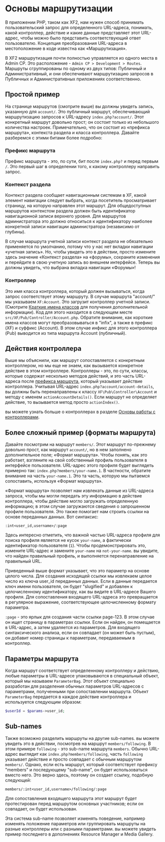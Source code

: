# Основы маршрутизации

В приложении PHP, таком как XF2, нам нужен способ принимать пользовательский запрос для определенного URL-адреса, понимать, какой контроллер, действие и какие данные представляет этот URL-адрес, чтобы можно было представить соответствующий ответ пользователю. Концепция преобразования URL-адреса в местоположение в коде известна как «Маршрутизация».

В XF2 маршрутизация почти полностью управляется из одного места в Admin CP. Это расположение - `Admin CP > Development > Routes`. Маршруты сгруппированы по одному из двух типов: Публичный и Административный, и они обеспечивают маршрутизацию запросов в Публичных и Административных приложениях соответственно.

## Простой пример

На странице маршрутов (смотрите выше) вы должны увидеть запись, указанную для `account/`. Это публичный маршрут, обеспечивающий маршрутизацию запросов к URL-адресу `index.php?account/`. Этот конкретный маршрут довольно прост; он состоит только из небольшого количества настроек. Примечательно, что он состоит из «префикса маршрута», контекста раздела и класса контроллера. Давайте разберемся с этими битами более подробно:

### Префикс маршрута

Префикс маршрута - это, по сути, бит после `index.php?` и перед первым `/`. Это первый шаг в определении того, к какому контроллеру направить запрос.
 
### Контекст раздела

Контекст раздела сообщает навигационным системам в XF, какой элемент навигации следует выбрать, когда посетитель просматривает страницу, на которую направлен этот маршрут. Для общедоступных маршрутов контекстом раздела должен быть идентификатор навигационной записи верхнего уровня. Для маршрутов администратора это должно относиться к идентификатору наиболее конкретной записи навигации администратора (независимо от глубины).

В случае маршрута учетной записи контекст раздела не обязательно применяется по умолчанию, потому что у нас нет вкладки навигации «учетная запись». Но, чтобы увидеть это в действии, просто измените здесь значение «Контекст раздела» на «форумы», сохраните изменения и перейдите в свою учетную запись во внешнем интерфейсе. Теперь вы должны увидеть, что выбрана вкладка навигации «Форумы»!

### Контроллер

Это имя класса контроллера, который должен вызываться, когда запрос соответствует этому маршруту. В случае маршрута "account/" мы указываем `XF:Account`. Это загрузит контроллер учетной записи. (Смотрите [Краткие имена классов](general-concepts.md#short-class-names) для получения дополнительной информации). Код для этого находится в следующем месте `src/XF/Pub/Controller/Account.php`. Обратите внимание, как короткие имена классов могут преобразовываться в "infix", а также в префикс (XF) и суффикс (Account). В этом случае инфикс для этого контроллера (Pub) выводится из типа маршрута Account (публичный).

## Действия контроллера

Выше мы объяснили, как маршрут сопоставляется с конкретным контроллером, но мы еще не знаем, как вызывается конкретное действие в этом контроллере. Контроллеры - это, по сути, классы, которые содержат несколько методов действий, и это часть URL-адреса после [префикса маршрута](#route-prefix), который указывает действие контроллера. Учитывая URL-адрес `index.php?account/account-details`, вы должны быть перенаправлены к классу `XF\Pub\Controller\Account` и методу с именем `actionAccountDetails()`. Если маршрут не определяет действие, то вызывается метод просто `actionIndex()`.

вы можете узнать больше о контроллерах в разделе [Основы работы с контроллерами](controller-basics.md).

## Более сложный пример (форматы маршрута)

Давайте посмотрим на маршрут `members/`. Этот маршрут по-прежнему довольно прост, как маршрут `account/`, но в нем заполнено дополнительное поле; «Формат маршрута». Чтобы понять, как это работает, взгляните на свой собственный профиль пользователя в интерфейсе пользователя. URL-адрес этого профиля будет выглядеть примерно так: `index.php?members/your-name.1`. В частности, обратите внимание на часть `your-name.1`. Это та часть, которую мы пытаемся сопоставить, используя «Формат маршрута».

«Формат маршрута» позволяет нам извлекать данные из URL-адреса запроса, чтобы мы могли передать эту информацию в действие контроллера, чтобы действие могло загружать определенную информацию; в этом случае загружаются сведения о запрошенном профиле пользователя. Это также помогает нам строить ссылки на основе переданных данных. Вот синтаксис:

```plain
:int<user_id,username>/:page
```

Здесь интересно отметить, что важной частью URL-адреса профиля для поиска профиля является не кусок `your-name`, а фактически идентификатор пользователя (`1`). Чтобы продемонстрировать это, измените URL-адрес и замените `your-name` на `not-your-name`. вы увидите, что найден правильный профиль, и выполняется перенаправление на правильный URL.

Приведенный выше формат указывает, что это параметр на основе целого числа. Для создания исходящей ссылки мы извлекаем целое число из ключа user_id переданных данных. Если в данные передается ключ имени пользователя, он будет "slugified" и добавлен к целочисленному идентификатору, как вы видите в URL-адресе Вашего профиля. Для сопоставления входящего URL-адреса это превращается в регулярное выражение, соответствующее целочисленному формату параметра.

`:page` - это ярлык для создания части ссылки page-123. В этом случае он ищет страницу в параметрах ссылки. Если он найден, он помещается в URL-адрес, а затем удаляется из параметров. Для входящего синтаксического анализа, если он совпадает (он может быть пустым), он добавит номер страницы к параметрам, передаваемым в контроллер.

## Параметры маршрута

Когда маршрут соответствует определенному контроллеру и действию, любые параметры в URL-адресе упаковываются в специальный объект, который мы называем `ParameterBag`. Этот объект специально разработан для разделения обычных параметров URL-адресов с параметрами, полученными при сопоставлении маршрута. Объект `ParameterBag` передается в каждое действие контроллера и используется следующим образом:

```php
$userId = $params->user_id;
```

## Sub-names

Также возможно разделить маршруты на другие sub-names. вы можете увидеть это в действии, посмотрев на маршрут `members/following`. В этом примере `following` - это sub-name маршрута `members`. Обычно URL-адрес выглядит как `index.php?members/following`, часть `following` указывает действие и просто совпадает с обычным маршрутом `members/`. Однако, если есть маршрут, который соответствует префиксу "members" и последующему "sub-name", он будет использоваться вместо него. Это верно здесь, поэтому он создает ссылку, подобную следующей:

```plain
members/:int<user_id,username>/following/:page
```

Для сопоставления входящего маршрута этот маршрут будет протестирован перед маршрутом основных участников; если он совпадает, он будет использован.

Эта система sub-name позволяет изменять поведение, например изменять положение параметров или группировать маршруты на разные контроллеры или с разными параметрами. вы можете увидеть пример последнего в дополнениях Resource Manager и Media Gallery.
